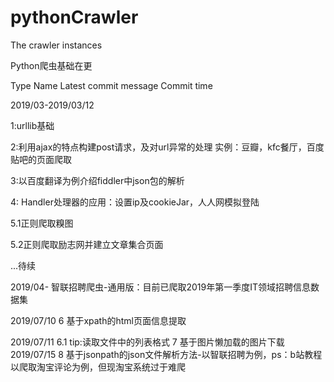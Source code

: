 # pythonCrawler
The crawler instances


Python爬虫基础在更


Type	Name	Latest commit message	Commit time

2019/03-2019/03/12

1:urllib基础

2:利用ajax的特点构建post请求，及对url异常的处理 实例：豆瓣，kfc餐厅，百度贴吧的页面爬取

3:以百度翻译为例介绍fiddler中json包的解析

4: Handler处理器的应用：设置ip及cookieJar，人人网模拟登陆

5.1正则爬取糗图

5.2正则爬取励志网并建立文章集合页面

...待续

2019/04-
智联招聘爬虫-通用版：目前已爬取2019年第一季度IT领域招聘信息数据集

2019/07/10
6 基于xpath的html页面信息提取

2019/07/11
6.1 tip:读取文件中的列表格式
7 基于图片懒加载的图片下载
2019/07/15
8 基于jsonpath的json文件解析方法-以智联招聘为例，ps：b站教程以爬取淘宝评论为例，但现淘宝系统过于难爬
